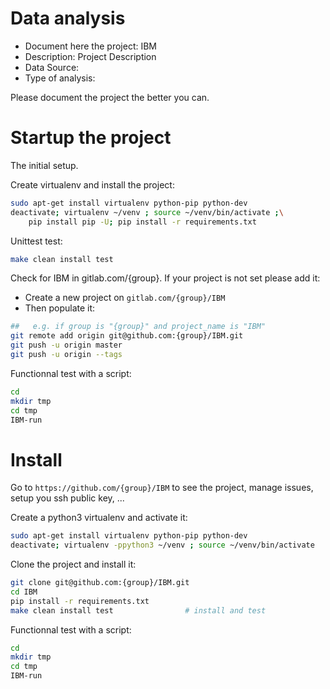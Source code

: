 # Data analysis
- Document here the project: IBM
- Description: Project Description
- Data Source:
- Type of analysis:

Please document the project the better you can.

# Startup the project

The initial setup.

Create virtualenv and install the project:
```bash
sudo apt-get install virtualenv python-pip python-dev
deactivate; virtualenv ~/venv ; source ~/venv/bin/activate ;\
    pip install pip -U; pip install -r requirements.txt
```

Unittest test:
```bash
make clean install test
```

Check for IBM in gitlab.com/{group}.
If your project is not set please add it:

- Create a new project on `gitlab.com/{group}/IBM`
- Then populate it:

```bash
##   e.g. if group is "{group}" and project_name is "IBM"
git remote add origin git@github.com:{group}/IBM.git
git push -u origin master
git push -u origin --tags
```

Functionnal test with a script:

```bash
cd
mkdir tmp
cd tmp
IBM-run
```

# Install

Go to `https://github.com/{group}/IBM` to see the project, manage issues,
setup you ssh public key, ...

Create a python3 virtualenv and activate it:

```bash
sudo apt-get install virtualenv python-pip python-dev
deactivate; virtualenv -ppython3 ~/venv ; source ~/venv/bin/activate
```

Clone the project and install it:

```bash
git clone git@github.com:{group}/IBM.git
cd IBM
pip install -r requirements.txt
make clean install test                # install and test
```
Functionnal test with a script:

```bash
cd
mkdir tmp
cd tmp
IBM-run
```

